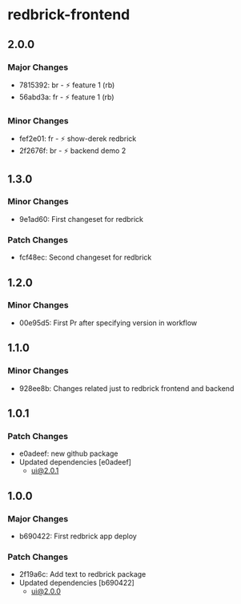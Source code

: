 # redbrick-frontend

## 2.0.0

### Major Changes

- 7815392: br - :zap: feature 1 (rb)
- 56abd3a: fr - :zap: feature 1 (rb)

### Minor Changes

- fef2e01: fr - ⚡ show-derek redbrick
- 2f2676f: br - ⚡ backend demo 2

## 1.3.0

### Minor Changes

- 9e1ad60: First changeset for redbrick

### Patch Changes

- fcf48ec: Second changeset for redbrick

## 1.2.0

### Minor Changes

- 00e95d5: First Pr after specifying version in workflow

## 1.1.0

### Minor Changes

- 928ee8b: Changes related just to redbrick frontend and backend

## 1.0.1

### Patch Changes

- e0adeef: new github package
- Updated dependencies [e0adeef]
  - ui@2.0.1

## 1.0.0

### Major Changes

- b690422: First redbrick app deploy

### Patch Changes

- 2f19a6c: Add text to redbrick package
- Updated dependencies [b690422]
  - ui@2.0.0
